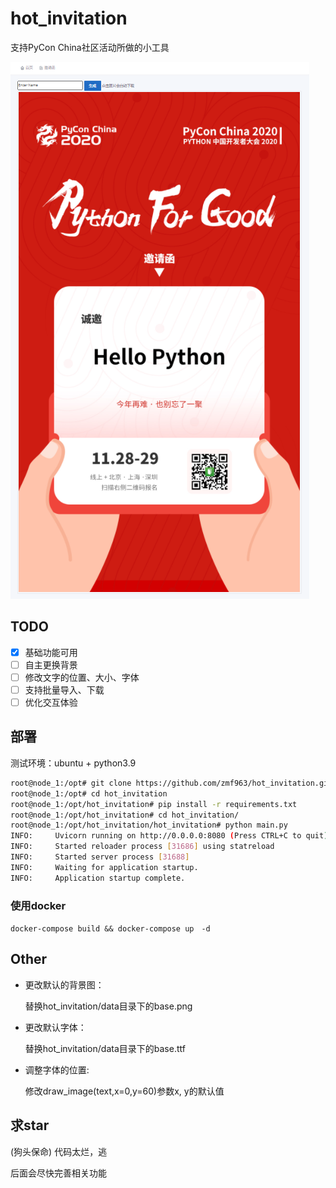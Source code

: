 # hot_invitation

支持PyCon China社区活动所做的小工具

![](docs/20201126130727.png)

## TODO

- [x] 基础功能可用
- [ ] 自主更换背景
- [ ] 修改文字的位置、大小、字体
- [ ] 支持批量导入、下载
- [ ] 优化交互体验

## 部署

测试环境：ubuntu + python3.9 

```bash
root@node_1:/opt# git clone https://github.com/zmf963/hot_invitation.git
root@node_1:/opt# cd hot_invitation
root@node_1:/opt/hot_invitation# pip install -r requirements.txt
root@node_1:/opt/hot_invitation# cd hot_invitation/
root@node_1:/opt/hot_invitation/hot_invitation# python main.py 
INFO:     Uvicorn running on http://0.0.0.0:8080 (Press CTRL+C to quit)
INFO:     Started reloader process [31686] using statreload
INFO:     Started server process [31688]
INFO:     Waiting for application startup.
INFO:     Application startup complete.
```

### 使用docker

`docker-compose build && docker-compose up　-d `


## Other

- 更改默认的背景图： 

    替换hot_invitation/data目录下的base.png 
- 更改默认字体：　  

    替换hot_invitation/data目录下的base.ttf
- 调整字体的位置:   

    修改draw_image(text,x=0,y=60)参数x, y的默认值

## 求star 

(狗头保命) 代码太烂，逃

后面会尽快完善相关功能
